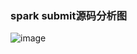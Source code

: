 ### spark submit源码分析图
![image](https://github.com/cnnc/hadoop-more/blob/master/spark/images/strace_04.png)